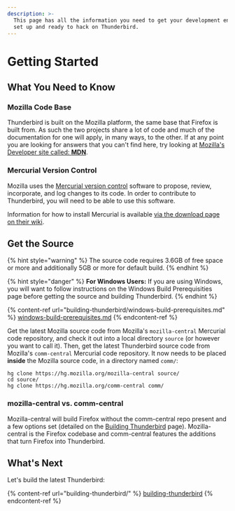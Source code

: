 ```yaml
---
description: >-
  This page has all the information you need to get your development environment
  set up and ready to hack on Thunderbird.
---
```


# Getting Started

## What You Need to Know

### Mozilla Code Base

Thunderbird is built on the Mozilla platform, the same base that Firefox is built from. As such the two projects share a lot of code and much of the documentation for one will apply, in many ways, to the other. If at any point you are looking for answers that you can't find here, try looking at [Mozilla's Developer site called: **MDN**](https://developer.mozilla.org).

### Mercurial Version Control

Mozilla uses the [Mercurial version control](https://www.mercurial-scm.org) software to propose, review, incorporate, and log changes to its code. In order to contribute to Thunderbird, you will need to be able to use this software.

Information for how to install Mercurial is available [via the download page on their wiki](https://www.mercurial-scm.org/wiki/Download).

## Get the Source

{% hint style="warning" %}
The source code requires 3.6GB of free space or more and additionally 5GB or more for default build.
{% endhint %}

{% hint style="danger" %}
**For Windows Users:** If you are using Windows, you will want to follow instructions on the Windows Build Prerequisities page before getting the source and building Thunderbird.
{% endhint %}

{% content-ref url="building-thunderbird/windows-build-prerequisites.md" %}
[windows-build-prerequisites.md](building-thunderbird/windows-build-prerequisites.md)
{% endcontent-ref %}

Get the latest Mozilla source code from Mozilla's `mozilla-central` Mercurial code repository, and check it out into a local directory `source` (or however you want to call it). Then, get the latest Thunderbird source code from Mozilla's `comm-central` Mercurial code repository. It now needs to be placed **inside** the Mozilla source code, in a directory named `comm/`:

```
hg clone https://hg.mozilla.org/mozilla-central source/
cd source/
hg clone https://hg.mozilla.org/comm-central comm/
```

### mozilla-central vs. comm-central

Mozilla-central will build Firefox without the comm-central repo present and a few options set (detailed on the [Building Thunderbird](building-thunderbird/) page). Mozilla-central is the Firefox codebase and comm-central features the additions that turn Firefox into Thunderbird.

## What's Next

Let's build the latest Thunderbird:

{% content-ref url="building-thunderbird/" %}
[building-thunderbird](building-thunderbird/)
{% endcontent-ref %}
